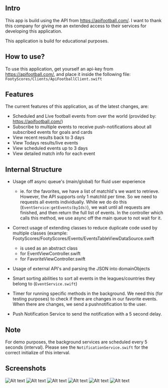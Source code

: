 
## Intro ##
This app is build using the API from https://apifootball.com/. I want to thank this company for giving me an extended access to their services for developing this application.

This application is build for educational purposes.

## How to use? ##
To use this application, get yourself an api-key from https://apifootball.com/, and place it inside the following file:
```FootyScores/Clients/ApiFootballClient.swift```

## Features ##
The current features of this application, as of the latest changes, are:

- Scheduled and Live football events from over the world (provided by: https://apifootball.com/)
- Subscribe to multiple events to receive push-notifications about all subscribed events for goals and cards
- View recent results back to 3 days
- View Todays results/live events
- View scheduled events up to 3 days
- View detailed match info for each event

## Internal Structure ##
- Usage off async queue's (main/global) for fluid user experience
   - ie. for the favorites, we have a list of matchId's we want to retrieve. However, the API supports only 1 matchId per time. So we need to requests all events individually. While we do do this (```EventService:getEvents(byIds)```), we wait until all requests are finished, and then return the full list of events. In the controller which calls this method, we use async off the main queue to not wait for it.
   
- Correct usage of extending classes to reduce duplicate code used by multiple classes 
(example: FootyScores/FootyScores/Events/EventsTableViewDataSource.swift
   - is used as an abstract class
   - for EventViewController.swift
   - for FavoriteViewController.swift

- Usage of external API's and parsing the JSON into domainObjects
- Smart sorting abilities to sort all events in the leagues/countries they belong to (```EventService.swift```)
- Timer for running specific methods in the background. We need this (for testing purposes) to check if there are changes in our favorite events. When there are changes, we send a pushnotification to the user.
- Push Notification Service to send the notification with a 5 second delay.


## Note ##
For demo purposes, the background services are scheduled every 5 seconds (interval). Please see the ```NotificationService.swift``` for the correct initialize of this interval.

## Screenshots ##
![Alt text](/Screenshots/today.jpeg?raw=true "Today")
![Alt text](/Screenshots/scheduled.jpeg?raw=true "Scheduled")
![Alt text](/Screenshots/results.jpeg?raw=true "Results")
![Alt text](/Screenshots/favorites.jpeg?raw=true "Favorites")
![Alt text](/Screenshots/details.jpeg?raw=true "Details")
![Alt text](/Screenshots/notifications.jpeg?raw=true "Notifications")



